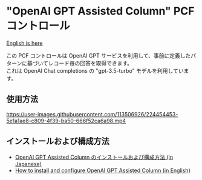 # "OpenAI GPT Assisted Column" PCF コントロール

[English is here](./README.md)

この PCF コントロールは OpenAI GPT サービスを利用して、事前に定義したパターンに基づいてレコード毎の回答を取得できます。  
これは OpenAI Chat completions の "gpt-3.5-turbo" モデルを利用しています。  

## 使用方法

<https://user-images.githubusercontent.com/113506926/224454453-5e1a1ae8-c809-4f39-ba50-666f52ca6a98.mp4>

## インストールおよび構成方法

- [OpenAI GPT Assisted Column のインストールおよび構成方法 (in Japanese)](./Docs/SettingUp.ja.md)
- [How to install and configure OpenAI GPT Assisted Column (in English)](./Docs/SettingUp.md)
